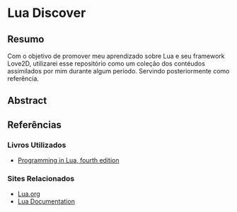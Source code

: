 # Lua Discover

## Resumo
Com o objetivo de promover meu aprendizado sobre Lua e seu framework Love2D, utilizarei esse repositório como um coleção dos contéudos assimilados por mim durante algum período. Servindo posteriormente como referência.
## Abstract


## Referências

### Livros Utilizados
- [Programming in Lua, fourth edition](https://www.amazon.com/exec/obidos/ASIN/8590379868/lua-pilindex-20)

### Sites Relacionados
- [Lua.org](https://www.lua.org/portugues.html)
- [Lua Documentation](https://www.lua.org/docs.html)
